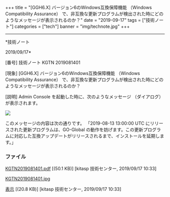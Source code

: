﻿+++
title = "[GGH6.X] バージョン6のWindows互換保障機能 （Windows Compatibility Assurance） で、非互換な更新プログラムが検出された時にどのようなメッセージが表示されるのか？"
date = "2019-09-17"
tags = ["技術ノート"]
categories = ["tech"]
banner = "img/technote.jpg"
+++

-----------------------------------------------------------------------------------------------------------------------------

*技術ノート

2019/09/17*


[番号]
技術ノート KGTN 2019081401

[現象]
[GGH6.X] バージョン6のWindows互換保障機能 （Windows Compatibility
Assurance）
で、非互換な更新プログラムが検出された時にどのようなメッセージが表示されるのか？

[説明]
Admin Console を起動した時に、次のようなメッセージ （ダイアログ）
が表示されます。

![](http://techreport.kitasp.net/attachments/download/4364/KGTN2019081401.jpg)

このメッセージの内容は次の通りです。 「2019-08-13 13:00:00 UTC
にリリースされた更新プログラムは、GO-Global
の動作を妨げます。この更新プログラムに対応した互換アップデートがリリースされるまで、インストールを延期します。」


### ファイル

 
 


[KGTN2019081401.pdf](http://techreport.kitasp.net/attachments/download/4363/KGTN2019081401.pdf)
 [(50.1 KB)] [kitasp 技術センター, 2019/09/17
10:33]

[KGTN2019081401.jpg](http://techreport.kitasp.net/attachments/download/4364/KGTN2019081401.jpg)

[表示](http://techreport.kitasp.net/attachments/4364/KGTN2019081401.jpg "表示")
 [(20.8 KB)] [kitasp 技術センター, 2019/09/17
10:33]


 


 

